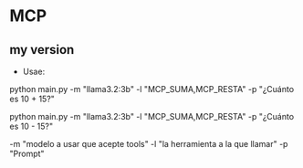 # MCP
## my version

* Usae:

python main.py -m "llama3.2:3b" -l "MCP_SUMA,MCP_RESTA" -p "¿Cuánto es 10 + 15?" 


python main.py -m "llama3.2:3b" -l "MCP_SUMA,MCP_RESTA" -p "¿Cuánto es 10 - 15?" 


-m "modelo a usar que acepte tools"
-l "la herramienta a la que llamar"
-p "Prompt"